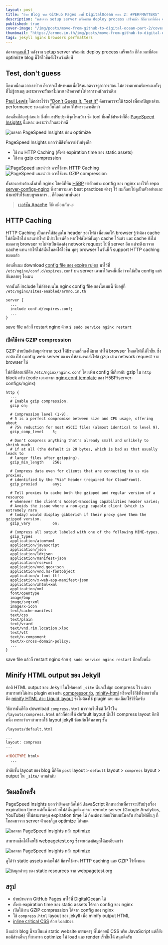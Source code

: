 ```yaml
---
layout: post
title: "ย้าย Blog จาก GitHub Pages มาที่ DigitalOcean ตอน 2: #PERFMATTERS"
description: "หลังจาก setup server พร้อมกับ deploy process เสร็จแล้ว ก็ถึงเวลาที่ต้อง optimize blog นี้ให้ไวขึ้น โพสต์นี้จะเกี่ยวกับการ config server nginx กับ jekyll เพื่อ performance ครับ"
published: true
cover-image: "/img/posts/move-from-github-to-digital-ocean-part-2/cover.png"
thumbnail: "https://armno.in.th/img/posts/move-from-github-to-digital-ocean-part-2/thumbnail.png"
tags: jekyll nginx browsers perfmatters
---
```


ต่อจาก[ตอนที่ 1](https://armno.in.th/2016/11/08/moving-from-github-pages-to-digital-ocean/) หลังจาก setup server พร้อมกับ deploy process เสร็จแล้ว ก็ถึงเวลาที่ต้อง optimize blog นี้ให้ไวขึ้นดังใจหวังเสียที

## Test, don't guess

ก็คงเหมือนเวลาเราป่วย ก็ควรจะไปหาหมอเพื่อให้หมอตรวจดูอาการก่อน ไม่ควรพยายามรักษาเองทั้งๆ ที่ไม่รู้สาเหตุ เพราะอาจจะรักษาไม่หาย หรืออาจทำให้อาการหนักกว่าเดิม

[Paul Lewis](https://aerotwist.com) ได้กล่าวไว้ว่า ["Don't Guess it, Test it"](https://aerotwist.com/blog/dont-guess-it-test-it/) คือเราควรจะใช้ tool เพื่อหาปัญหาด้าน performance ของแต่ละเว็บไซต์ แล้วแก้ให้ตรงจุดจะดีกว่า

ก่อนอื่นก็ต้องรู้ก่อนว่า สิ่งที่ควรปรับปรุงมีจุดไหนบ้าง ซึ่ง tool ที่ผมใช้ประจำก็คือ [PageSpeed Insights](https://developers.google.com/speed/pagespeed/insights/) นี่แหละ เพราะว่าเร็วและง่ายดี

<div class="text-center">
  <img src="/img/posts/move-from-github-to-digital-ocean-part-2/pagespeed-summary.png"
  srcset="/img/posts/move-from-github-to-digital-ocean-part-2/pagespeed-summary-2x.png 2x" alt="ผลจาก PageSpeed Insights ก่อน optimize">
</div>

PageSpeed Insights บอกว่ามีส่ิงที่ควรปรับปรุงคือ

- ใช้งาน HTTP Caching (ตั้งค่า expiration time ของ static assets)
- ใช้งาน gzip compression

<div class="text-center">
  <img src="/img/posts/move-from-github-to-digital-ocean-part-2/pagespeed-browser-caching.png"
  srcset="/img/posts/move-from-github-to-digital-ocean-part-2/pagespeed-browser-caching-2x.png 2x" alt="PageSpeed แนะนำว่า ควรใช้งาน HTTP Caching">
</div>

<div class="text-center">
  <img src="/img/posts/move-from-github-to-digital-ocean-part-2/pagespeed-gzip.png"
  srcset="/img/posts/move-from-github-to-digital-ocean-part-2/pagespeed-gzip-2x.png 2x" alt="PageSpeed แนะนำว่า ควรใช้งาน GZIP compression">
</div>

ทั้งสองอย่างต้องตั้งค่าที่ nginx โชคดีที่ทีม [H5BP](https://github.com/h5bp/) ทำตัวอย่าง config ของ nginx เอาไว้ที่ repo [server-configs-nginx](https://github.com/h5bp/server-configs-nginx) ซึ่งรวบรวมเอา best practices ต่างๆ ไว้ ผมก็เลยไปดูเป็นตัวอย่างและนำมาปรับใช้แบบบูรณาการ .. ก็คือลอกมานั่นเอง

> [เวอร์ชั่น Apache](https://github.com/h5bp/server-configs-apache) ก็มีเหมือนกันนะ

## HTTP Caching

HTTP Caching เป็นการใส่ข้อมูลใน header ของไฟล์ เพื่อบอกให้ browser รู้ว่าต้อง cache ไฟล์นี้หรือไม่ นานเท่าไหร่ มีประโยชน์คือ หากไฟล์ไฟล์นั้นถูก cache ไว้แล้ว และ cache ยังไม่หมดอายุ browser จะไม่จำเป็นต้องส่ง network request ไปที่ server อีก แต่จะดึงมาจาก cache แทน ทำให้ไฟล์นั้นโหลดได้ไวขึ้น ทุกๆ browser ในวันนี้ก็ support HTTP caching หมดแล้ว

ก่อนอื่นผม download [config file ของ expire rules](https://github.com/h5bp/server-configs-nginx/blob/master/h5bp/location/expires.conf) มาไว้ที่ `/etc/nginx/conf.d/expires.conf` บน server เอามาไว้ตรงนี้เผื่อว่าจะใช้เป็น config แชร์กันหลายๆ  โดเมน

จากนั้นก็ include ไฟล์ข้างบนใน nginx config file ของโดเมนนี้ ซึ่งอยู่ที่ `/etc/nginx/sites-enabled/armno.in.th`

```
server {
  ...
  include conf.d/expires.conf;
  ...
}
```

save file แล้วก็ restart nginx ด้วย `$ sudo service nginx restart`


### เปิดใช้งาน GZIP compression

GZIP ช่วยบีบอัดข้อมูลจำพวก text ให้มีขนาดเล็กลงได้มาก ทำให้ browser โหลดไฟล์ได้ไวขึ้น ซึ่งเราต้องไป config web server ของเราให้สามารถส่งไฟล์ gzip ผ่าน network request จาก browser ได้

ไฟล์ที่ต้องแก้ก็คือ `/etc/nginx/nginx.conf` โดยเพิ่ม config ที่เกี่ยวกับ gzip ใน `http` block ครับ (code เอามาจาก [nginx.conf template](https://github.com/h5bp/server-configs-nginx/blob/master/nginx.conf) ของ H5BP/server-configs/nginx)

```
http {
  ...
  # Enable gzip compression.
  gzip on;

  # Compression level (1-9).
  # 5 is a perfect compromise between size and CPU usage, offering about
  # 75% reduction for most ASCII files (almost identical to level 9).
  gzip_comp_level    5;

  # Don't compress anything that's already small and unlikely to shrink much
  # if at all (the default is 20 bytes, which is bad as that usually leads to
  # larger files after gzipping).
  gzip_min_length    256;

  # Compress data even for clients that are connecting to us via proxies,
  # identified by the "Via" header (required for CloudFront).
  gzip_proxied       any;

  # Tell proxies to cache both the gzipped and regular version of a resource
  # whenever the client's Accept-Encoding capabilities header varies;
  # Avoids the issue where a non-gzip capable client (which is extremely rare
  # today) would display gibberish if their proxy gave them the gzipped version.
  gzip_vary          on;

  # Compress all output labeled with one of the following MIME-types.
  gzip_types
  application/atom+xml
  application/javascript
  application/json
  application/ld+json
  application/manifest+json
  application/rss+xml
  application/vnd.geo+json
  application/vnd.ms-fontobject
  application/x-font-ttf
  application/x-web-app-manifest+json
  application/xhtml+xml
  application/xml
  font/opentype
  image/bmp
  image/svg+xml
  image/x-icon
  text/cache-manifest
  text/css
  text/plain
  text/vcard
  text/vnd.rim.location.xloc
  text/vtt
  text/x-component
  text/x-cross-domain-policy;
  ...
}
```

save file แล้วก็ restart nginx ด้วย `$ sudo service nginx restart` อีกครั้งหนึ่ง

## Minify HTML output ของ Jekyll

ปกติ HTML output ของ Jekyll ในโฟลเดอร์ `_site` นั้นจะไม่ถูก compress ไว้ แต่เราสามารถทำได้ผ่าน plugin อย่างเช่น [compressor.rb](https://gist.github.com/mytharcher/2758691), [minify-html](https://github.com/octopress/minify-html) หรือจะใช้วิธีที่ง่ายกว่านั้น คือ [minify HTML ด้วย Liquid layout](http://jch.penibelst.de/) ซึ่งไม่ต้องใช้ plugin เลย ผมเลือกใช้วิธีนี้ครับ

วิธีการนั้นก็คือ download `compress.html` มาจากเว็บไซต์ ใส่ไว้ใน `/layouts/compress.html` แล้วก็ค่อยให้ default layout นั้นใช้ compress layout อีกทีหนึ่ง เพราะว่าเราสามารถใช้ layout jekyll ซ้อนกันได้หลายๆ ชั้น

`/layouts/default.html`

```html
---
layout: compress
---

<!DOCTYPE html>
  ...
```

ลำดับชั้น layout ของ blog นี้ก็คือ `post` layout > `default` layout > `compress` layout > output ใน `_site/` ตามลำดับ

## วัดผลอีกครั้ง

PageSpeed Insights บอกว่ายังคงเหลือไฟล์ JavaScript อีกบางส่วนที่ควรจะปรับปรุงเรื่อง expiration time แต่ทั้งเนื่องด้วยไฟล์นั้นถูกดึงมาจาก remote server (Google Analytics, YouTube) ที่ไม่สามารถคุม expiration time ได้ ก็คงต้องปล่อยไว้แบบนั้นครับ ส่วนไฟล์อื่นๆ ที่โหลดมาจาก server ตัวเองก็ถูก optimize ได้หมด

<div class="text-center">
  <img src="/img/posts/move-from-github-to-digital-ocean-part-2/result-pagespeed.png"
  srcset="/img/posts/move-from-github-to-digital-ocean-part-2/result-pagespeed-2x.png 2x" alt="ผลจาก PageSpeed Insights หลัง optimize">
</div>

สามารถเช็คได้โดยใช้ webpagetest.org ซึ่งจะแสดงข้อมูลได้ละเอียดกว่า

<div class="text-center">
  <img src="/img/posts/move-from-github-to-digital-ocean-part-2/webpagetest-overview.png"
  srcset="/img/posts/move-from-github-to-digital-ocean-part-2/webpagetest-overview-2x.png 2x" alt="ผลจาก PageSpeed Insights หลัง optimize">
</div>

ดูได้ว่า static assets แต่ละไฟล์ มีการใช้งาน HTTP caching และ GZIP ไว้ทั้งหมด

<div class="text-center">
  <img src="/img/posts/move-from-github-to-digital-ocean-part-2/webpagetest-static-assets.png"
  srcset="/img/posts/move-from-github-to-digital-ocean-part-2/webpagetest-static-assets-2x.png 2x" alt="ข้อมูลต่างๆ ของ static resources จาก webpagetest.org">
</div>

## สรุป

- ย้ายบ้านจาก GitHub Pages มาไว้ที่ DigitalOcean ได้
- ตั้งค่า expiration time ของ static assets ได้จาก config ของ nginx
- เปิดใช้งาน GZIP compression ได้จาก config ของ nginx
- ใช้ `compress.html` layout ของ jekyll เพื่อ minify output HTML
- [inline critical CSS](https://armno.in.th/2015/05/04/use-loadcss-to-improve-rendering-performance/) ด้วย `loadCss`

ถึงแม้ว่า blog นี้จะเป็นแค่ static website ธรรมดาๆ ที่ไม่ค่อยมี CSS หรือ JavaScript แต่ก็ยังพอมีส่วนอื่นๆ ที่สามารถ optimize ให้ load และ render เร็วขึ้นได้ สนุกดีครับ
